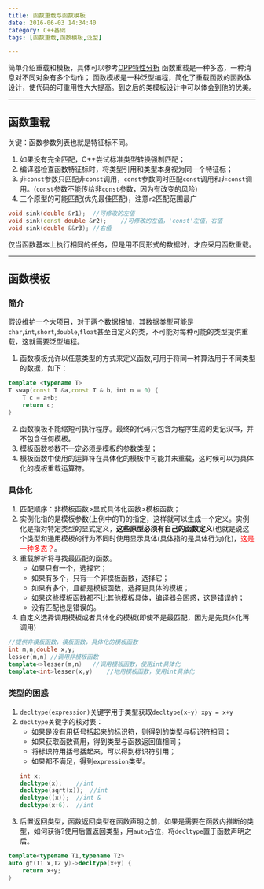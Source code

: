 ```yaml
---
title: 函数重载与函数模板
date: 2016-06-03 14:34:40
category: C++基础
tags: [函数重载,函数模板,泛型]

---
```


简单介绍重载和模板，具体可以参考[OPP特性分析](http://rylcode.cn/2016/05/21/%E4%BA%8C%E5%85%83%E8%BF%90%E7%AE%97%E7%AC%A6%E9%87%8D%E8%BD%BD%E4%B8%8E%E5%8F%8B%E5%85%83%E5%87%BD%E6%95%B0/)
函数重载是一种多态，一种消息对不同对象有多个动作；
函数模板是一种泛型编程，简化了重载函数的函数体设计，使代码的可重用性大大提高。到之后的类模板设计中可以体会到他的优美。

---

## 函数重载

关键：函数参数列表也就是特征标不同。
1. 如果没有完全匹配，C++尝试标准类型转换强制匹配；
2. 编译器检查函数特征标时，将类型引用和类型本身视为同一个特征标；
3. 非`const`参数只匹配非`const`调用，`const`参数同时匹配`const`调用和非`const`调用。(`const`参数不能传给非`const`参数，因为有改变的风险)
4. 三个原型的可能匹配(优先最佳匹配)，注意`r2`匹配范围最广
```C++
void sink(double &r1);	//可修改的左值
void sink(const double &r2);	//可修改的左值，'const'左值，右值
void sink(double &&r3);	//右值
```

仅当函数基本上执行相同的任务，但是用不同形式的数据时，才应采用函数重载。

---

## 函数模板

### 简介
假设维护一个大项目，对于两个数据相加，其数据类型可能是`char`,`int`,`short`,`double`,`float`甚至自定义的类，不可能对每种可能的类型提供重载，这就需要泛型编程。

1. 函数模板允许以任意类型的方式来定义函数,可用于将同一种算法用于不同类型的数据，如下：
```C++
template <typename T>
T swap(const T &a,const T & b，int n = 0) {
	T c = a+b;
	return c;
}
```
2. 函数模板不能缩短可执行程序。最终的代码只包含为程序生成的史记汉书，并不包含任何模板。
3. 模板函数参数不一定必须是模板的参数类型；
4. 模板函数中使用的运算符在具体化的模板中可能并未重载，这时候可以为具体化的模板重载运算符。


### 具体化
1. 匹配顺序：非模板函数>显式具体化函数>模板函数；
2. 实例化指的是模板参数(上例中的T)的指定，这样就可以生成一个定义。实例化是指对特定类型的显式定义，**这些原型必须有自己的函数定义**(也就是说这个类型和通用模板的行为不同时使用显示具体(具体指的是具体行为)化)，<font color=red>这是一种多态？</font>。
3. 重载解析将寻找最匹配的函数。
	+ 如果只有一个，选择它；
	+ 如果有多个，只有一个非模板函数，选择它；
	+ 如果有多个，且都是模板函数，选择更具体的模板；
	+ 如果这些模板函数都不比其他模板具体，编译器会困惑，这是错误的；
	+ 没有匹配也是错误的。
4. 自定义选择调用模板或者具体化的模板(即使不是最匹配，因为是先具体化再调用)
```C++
//提供非模板函数，模板函数，具体化的模板函数
int m,n;double x,y;
lesser(m,n)	//调用非模板函数
template<>lesser(m,n)	//调用模板函数，使用int具体化
template<int>lesser(x,y)	//地用模板函数，使用int具体化
```

### 类型的困惑
1. `decltype(expression)`关键字用于类型获取`decltype(x+y) xpy = x+y`
2. `decltype`关键字的核对表：
	+ 如果是没有用括号括起来的标识符，则得到的类型与标识符相同；
	+ 如果获取函数调用，得到类型与函数返回值相同；
	+ 将标识符用括号括起来，可以得到标识符引用；
	+ 如果都不满足，得到`expression`类型。
	```C++
	int x;
	decltype(x);	//int
	decltype(sqrt(x));	//int
	decltype((x));	//int &
	decltype(x+6).	//int
	```
3. 后置返回类型，函数返回类型在函数声明之前，如果是需要在函数内推断的类型，如何获得?使用后置返回类型，用`auto`占位，将`decltype`置于函数声明之后。
```C++
template<typename T1,typename T2>
auto gt(T1 x,T2 y)->decltype(x+y) {
	return x+y;
}
```